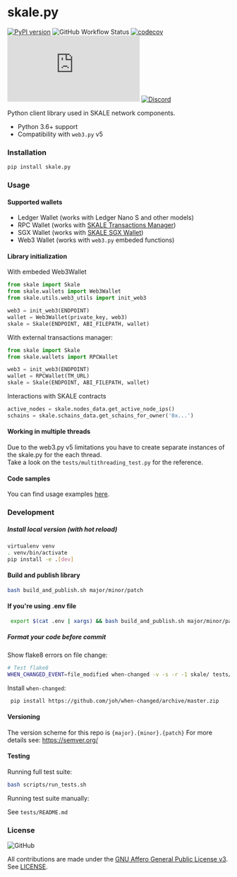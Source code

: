 # skale.py

[![PyPI version](https://badge.fury.io/py/skale.py.svg)](https://badge.fury.io/py/skale.py)
![GitHub Workflow Status](https://img.shields.io/github/workflow/status/skalenetwork/skale.py/Test) 
[![codecov](https://codecov.io/gh/skalenetwork/skale.py/branch/develop/graph/badge.svg?token=XHiZ15ijpa)](https://codecov.io/gh/skalenetwork/skale.py)
![Libraries.io dependency status for GitHub repo](https://img.shields.io/librariesio/github/skalenetwork/skale.py)
[![Discord](https://img.shields.io/discord/534485763354787851.svg)](https://discord.gg/vvUtWJB)

Python client library used in SKALE network components.

- Python 3.6+ support
- Compatibility with `web3.py` v5

### Installation

```bash
pip install skale.py
```

### Usage

#### Supported wallets

- Ledger Wallet (works with Ledger Nano S and other models)
- RPC Wallet (works with [SKALE Transactions Manager](https://github.com/skalenetwork/transactions-manager))
- SGX Wallet (works with [SKALE SGX Wallet](https://github.com/skalenetwork/sgxwallet))
- Web3 Wallet (works with `web3.py` embeded functions)

#### Library initialization

With embeded Web3Wallet

```python
from skale import Skale
from skale.wallets import Web3Wallet
from skale.utils.web3_utils import init_web3

web3 = init_web3(ENDPOINT)
wallet = Web3Wallet(private_key, web3)
skale = Skale(ENDPOINT, ABI_FILEPATH, wallet)
```

With external transactions manager:

```python
from skale import Skale
from skale.wallets import RPCWallet

web3 = init_web3(ENDPOINT)
wallet = RPCWallet(TM_URL)
skale = Skale(ENDPOINT, ABI_FILEPATH, wallet)
```

Interactions with SKALE contracts

```python
active_nodes = skale.nodes_data.get_active_node_ips()
schains = skale.schains_data.get_schains_for_owner('0x...')
```

#### Working in multiple threads

Due to the web3.py v5 limitations you have to create separate instances of the skale.py for the each thread.  
Take a look on the `tests/multithreading_test.py` for the reference.

#### Code samples

You can find usage examples [here](https://github.com/skalenetwork/skale.py-examples).

### Development

##### Install local version (with hot reload)

```bash
virtualenv venv
. venv/bin/activate 
pip install -e .[dev]
```

#### Build and publish library

```bash
bash build_and_publish.sh major/minor/patch
```

#### If you're using .env file

```bash
 export $(cat .env | xargs) && bash build_and_publish.sh major/minor/patch
```

##### Format your code before commit

Show flake8 errors on file change:

```bash
# Test flake8
WHEN_CHANGED_EVENT=file_modified when-changed -v -s -r -1 skale/ tests/ examples/ -c "clear; flake8 web3 tests ens && echo 'flake8 success' || echo 'error'"
```

Install `when-changed`:

```bash
 pip install https://github.com/joh/when-changed/archive/master.zip
```

#### Versioning

The version scheme for this repo is `{major}.{minor}.{patch}`
For more details see: <https://semver.org/>

#### Testing

Running full test suite:

```bash
bash scripts/run_tests.sh
```

Running test suite manually:

See `tests/README.md`

### License

![GitHub](https://img.shields.io/github/license/skalenetwork/skale.py.svg)

All contributions are made under the [GNU Affero General Public License v3](https://www.gnu.org/licenses/agpl-3.0.en.html). See [LICENSE](LICENSE).
